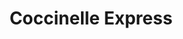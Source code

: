 ---
title: "Coccinelle Express"
url: /paris/coccinelle-express-rue-saint-amand/
shop: Lebensmittel
---